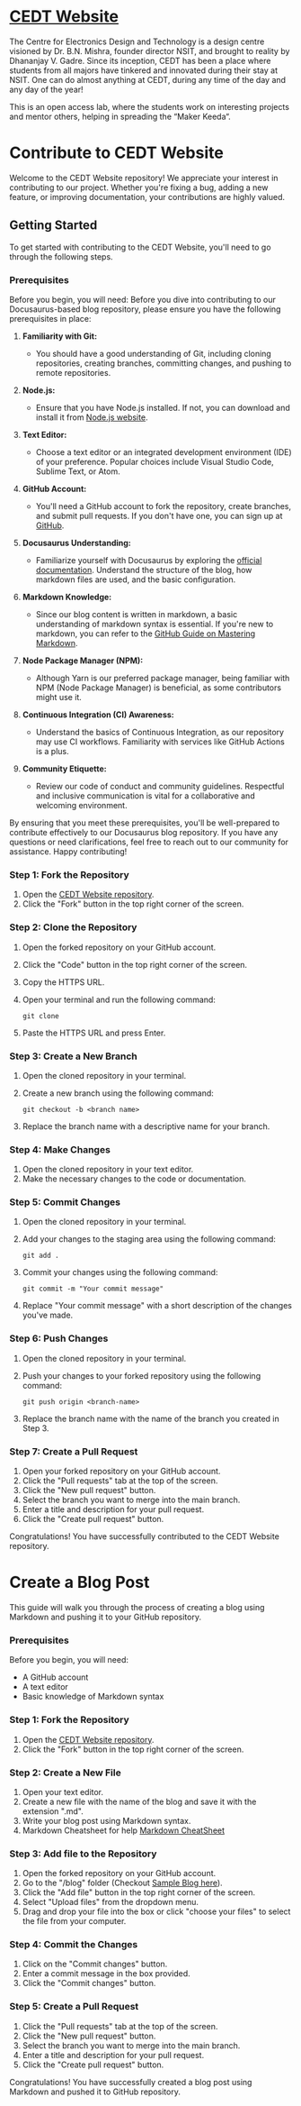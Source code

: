 # [CEDT Website](https://techincal-cedt.github.io/CEDT-Website/)

The Centre for Electronics Design and Technology is a design centre visioned by Dr. B.N. Mishra, founder director NSIT, and brought to reality by Dhananjay V. Gadre. Since its inception, CEDT has been a place where students from all majors have tinkered and innovated during their stay at NSIT. One can do almost anything at CEDT, during any time of the day and any day of the year!

This is an open access lab, where the students work on interesting projects and mentor others, helping in spreading the “Maker Keeda“.

# Contribute to CEDT Website

Welcome to the CEDT Website repository! We appreciate your interest in contributing to our project. Whether you're fixing a bug, adding a new feature, or improving documentation, your contributions are highly valued.

## Getting Started

To get started with contributing to the CEDT Website, you'll need to go through the following steps.

### Prerequisites

Before you begin, you will need:
Before you dive into contributing to our Docusaurus-based blog repository, please ensure you have the following prerequisites in place:

1. **Familiarity with Git:**

   - You should have a good understanding of Git, including cloning repositories, creating branches, committing changes, and pushing to remote repositories.

2. **Node.js:**

   - Ensure that you have Node.js installed. If not, you can download and install it from [Node.js website](https://nodejs.org/).

3. **Text Editor:**

   - Choose a text editor or an integrated development environment (IDE) of your preference. Popular choices include Visual Studio Code, Sublime Text, or Atom.

4. **GitHub Account:**

   - You'll need a GitHub account to fork the repository, create branches, and submit pull requests. If you don't have one, you can sign up at [GitHub](https://github.com/).

5. **Docusaurus Understanding:**

   - Familiarize yourself with Docusaurus by exploring the [official documentation](https://v2.docusaurus.io/). Understand the structure of the blog, how markdown files are used, and the basic configuration.

6. **Markdown Knowledge:**

   - Since our blog content is written in markdown, a basic understanding of markdown syntax is essential. If you're new to markdown, you can refer to the [GitHub Guide on Mastering Markdown](https://guides.github.com/features/mastering-markdown/).

7. **Node Package Manager (NPM):**

   - Although Yarn is our preferred package manager, being familiar with NPM (Node Package Manager) is beneficial, as some contributors might use it.

8. **Continuous Integration (CI) Awareness:**

   - Understand the basics of Continuous Integration, as our repository may use CI workflows. Familiarity with services like GitHub Actions is a plus.

9. **Community Etiquette:**
   - Review our code of conduct and community guidelines. Respectful and inclusive communication is vital for a collaborative and welcoming environment.

By ensuring that you meet these prerequisites, you'll be well-prepared to contribute effectively to our Docusaurus blog repository. If you have any questions or need clarifications, feel free to reach out to our community for assistance. Happy contributing!

### Step 1: Fork the Repository

1. Open the [CEDT Website repository](https://github.com/techincal-cedt/CEDT-Website).
2. Click the "Fork" button in the top right corner of the screen.

### Step 2: Clone the Repository

1. Open the forked repository on your GitHub account.
2. Click the "Code" button in the top right corner of the screen.
3. Copy the HTTPS URL.
4. Open your terminal and run the following command:

   ```
   git clone
   ```

5. Paste the HTTPS URL and press Enter.

### Step 3: Create a New Branch

1. Open the cloned repository in your terminal.
2. Create a new branch using the following command:

   ```
   git checkout -b <branch name>
   ```

3. Replace the branch name with a descriptive name for your branch.

### Step 4: Make Changes

1. Open the cloned repository in your text editor.
2. Make the necessary changes to the code or documentation.

### Step 5: Commit Changes

1. Open the cloned repository in your terminal.
2. Add your changes to the staging area using the following command:

   ```
   git add .
   ```

3. Commit your changes using the following command:

   ```
   git commit -m "Your commit message"
   ```

4. Replace "Your commit message" with a short description of the changes you've made.

### Step 6: Push Changes

1. Open the cloned repository in your terminal.
2. Push your changes to your forked repository using the following command:

   ```
   git push origin <branch-name>
   ```

3. Replace the branch name with the name of the branch you created in Step 3.

### Step 7: Create a Pull Request

1. Open your forked repository on your GitHub account.
2. Click the "Pull requests" tab at the top of the screen.
3. Click the "New pull request" button.
4. Select the branch you want to merge into the main branch.
5. Enter a title and description for your pull request.
6. Click the "Create pull request" button.

Congratulations! You have successfully contributed to the CEDT Website repository.

# Create a Blog Post

This guide will walk you through the process of creating a blog using Markdown and pushing it to your GitHub repository.

### Prerequisites

Before you begin, you will need:

- A GitHub account
- A text editor
- Basic knowledge of Markdown syntax

### Step 1: Fork the Repository

1. Open the [CEDT Website repository](https://github.com/techincal-cedt/CEDT-Website).
2. Click the "Fork" button in the top right corner of the screen.

### Step 2: Create a New File

1. Open your text editor.
2. Create a new file with the name of the blog and save it with the extension ".md".
3. Write your blog post using Markdown syntax.
4. Markdown Cheatsheet for help [Markdown CheatSheet](https://www.markdownguide.org/cheat-sheet/)

### Step 3: Add file to the Repository

1. Open the forked repository on your GitHub account.
2. Go to the "/blog" folder (Checkout [Sample Blog here](https://github.com/techincal-cedt/CEDT-Website/blob/main/blog/arduino-blog.md?plain=1)).
3. Click the "Add file" button in the top right corner of the screen.
4. Select "Upload files" from the dropdown menu.
5. Drag and drop your file into the box or click "choose your files" to select the file from your computer.

### Step 4: Commit the Changes

1. Click on the "Commit changes" button.
2. Enter a commit message in the box provided.
3. Click the "Commit changes" button.

### Step 5: Create a Pull Request

1. Click the "Pull requests" tab at the top of the screen.
2. Click the "New pull request" button.
3. Select the branch you want to merge into the main branch.
4. Enter a title and description for your pull request.
5. Click the "Create pull request" button.

Congratulations! You have successfully created a blog post using Markdown and pushed it to GitHub repository.
